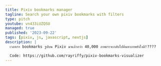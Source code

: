 ```yaml
---
title: Pixiv bookmarks manager
tagline: Search your own pixiv bookmarks with filters
type: pitch
youtube: vn433iUZQSU
managed: true
published: '2023-09-22'
tags: [pixiv, js, javascript, nextjs]
description: |
  เวลาเรา bookmarks รูปบน Pixiv มาแล้วกว่า 40,000 ภาพเราจะกลับไปค้นหาภาพยังไงดี!????

  Code: https://github.com/rayriffy/pixiv-bookmarks-visualizer
---
```

